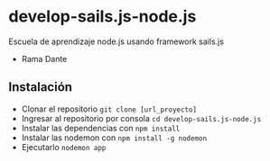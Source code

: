 # develop-sails.js-node.js
Escuela de aprendizaje node.js usando framework sails.js
* Rama Dante
## Instalación
* Clonar el repositorio ```git clone [url_proyecto]```
* Ingresar al repositorio por consola ```cd develop-sails.js-node.js```
* Instalar las dependencias  con ```npm install```
* Instalar las nodemon  con ```npm install -g nodemon```
* Ejecutarlo ```nodemon app```
